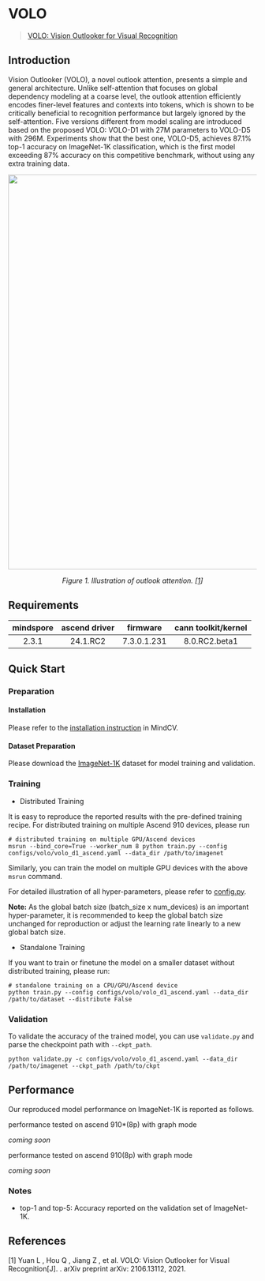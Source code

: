 # VOLO

> [VOLO: Vision Outlooker for Visual Recognition ](https://arxiv.org/abs/2106.13112)



## Introduction

Vision Outlooker (VOLO), a novel outlook attention, presents a simple and general architecture. Unlike self-attention
that focuses on global dependency modeling at a coarse level, the outlook attention efficiently encodes finer-level
features and contexts into tokens, which is shown to be critically beneficial to recognition performance but largely
ignored by the self-attention. Five versions different from model scaling are introduced based on the proposed VOLO:
VOLO-D1 with 27M parameters to VOLO-D5 with 296M. Experiments show that the best one, VOLO-D5, achieves 87.1% top-1
accuracy on ImageNet-1K classification, which is the first model exceeding 87% accuracy on this competitive benchmark,
without using any extra training data.

<p align="center">
  <img src="https://user-images.githubusercontent.com/61639773/249760556-b7aa4b23-a204-4061-8bed-170b02c52419.png" width=800 />
</p>
<p align="center">
  <em>Figure 1. Illustration of outlook attention. [<a href="#references">1</a>] </em>
</p>

## Requirements
| mindspore | ascend driver |  firmware   | cann toolkit/kernel |
| :-------: | :-----------: | :---------: | :-----------------: |
|   2.3.1   |   24.1.RC2    | 7.3.0.1.231 |    8.0.RC2.beta1    |



## Quick Start

### Preparation

#### Installation

Please refer to the [installation instruction](https://github.com/mindspore-lab/mindcv#installation) in MindCV.

#### Dataset Preparation

Please download the [ImageNet-1K](https://www.image-net.org/challenges/LSVRC/2012/index.php) dataset for model training
and validation.

### Training

* Distributed Training

It is easy to reproduce the reported results with the pre-defined training recipe. For distributed training on multiple
Ascend 910 devices, please run

```shell
# distributed training on multiple GPU/Ascend devices
msrun --bind_core=True --worker_num 8 python train.py --config configs/volo/volo_d1_ascend.yaml --data_dir /path/to/imagenet
```


Similarly, you can train the model on multiple GPU devices with the above `msrun` command.

For detailed illustration of all hyper-parameters, please refer
to [config.py](https://github.com/mindspore-lab/mindcv/blob/main/config.py).

**Note:** As the global batch size (batch_size x num_devices) is an important hyper-parameter, it is recommended to keep
the global batch size unchanged for reproduction or adjust the learning rate linearly to a new global batch size.

- Standalone Training

If you want to train or finetune the model on a smaller dataset without distributed training, please run:

```shell
# standalone training on a CPU/GPU/Ascend device
python train.py --config configs/volo/volo_d1_ascend.yaml --data_dir /path/to/dataset --distribute False
```

### Validation

To validate the accuracy of the trained model, you can use `validate.py` and parse the checkpoint path
with `--ckpt_path`.

```shell
python validate.py -c configs/volo/volo_d1_ascend.yaml --data_dir /path/to/imagenet --ckpt_path /path/to/ckpt
```

## Performance

Our reproduced model performance on ImageNet-1K is reported as follows.

performance tested on ascend 910*(8p) with graph mode

*coming soon*

performance tested on ascend 910(8p) with graph mode

*coming soon*

### Notes

- top-1 and top-5: Accuracy reported on the validation set of ImageNet-1K.


## References

[1] Yuan L , Hou Q , Jiang Z , et al. VOLO: Vision Outlooker for Visual Recognition[J]. . arXiv preprint arXiv:
2106.13112, 2021.
